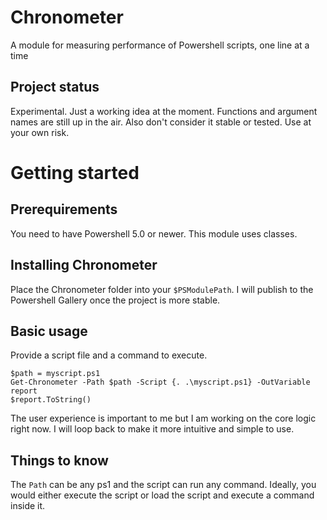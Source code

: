 # Chronometer
A module for measuring performance of Powershell scripts, one line at a time

## Project status
Experimental. Just a working idea at the moment. Functions and argument names are still up in the air. Also don't consider it stable or tested. Use at your own risk.

# Getting started
## Prerequirements
You need to have Powershell 5.0 or newer. This module uses classes.

## Installing Chronometer
Place the Chronometer folder into your `$PSModulePath`. I will publish to the Powershell Gallery once the project is more stable.

## Basic usage
Provide a script file and a command to execute.

    $path = myscript.ps1
    Get-Chronometer -Path $path -Script {. .\myscript.ps1} -OutVariable report
    $report.ToString()
The user experience is important to me but I am working on the core logic right now. I will loop back to make it more intuitive and simple to use. 

## Things to know
The `Path` can be any ps1 and the script can run any command. Ideally, you would either execute the script or load the script and execute a command inside it. 

